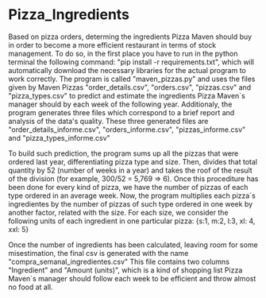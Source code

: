 # Pizza_Ingredients
Based on pizza orders, determing the ingredients Pizza Maven should buy in order to become a more efficient restaurant in terms of stock management.
To do so, in the first place you have to run in the python terminal the following command: "pip install -r requirements.txt", which will automatically
download the necessary libraries for the actual program to work correctly. The program is called "maven_pizzas.py" and uses the files given by
Maven Pizzas "order_details.csv", "orders.csv", "pizzas.csv" and "pizza_types.csv" to predict and estimate the ingredients Pizza Maven´s manager should by each week
of the following year. Additionaly, the program generates three files which correspond to a brief report and analysis of the data's quality. These three
generated files are "order_details_informe.csv", "orders_informe.csv", "pizzas_informe.csv" and "pizza_types_informe.csv"

To build such prediction, the program sums up all the pizzas that were ordered last year, differentiating pizza type and size. Then, divides that total 
quantity by 52 (number of weeks in a year) and takes the roof of the result of the division (for example, 300/52 = 5,769 => 6). Once this procediture has
been done for every kind of pizza, we have the number of pizzas of each type ordered in an average week. Now, the program multiplies each pizza´s
ingredientes by the number of pizzas of such type ordered in one week by another factor, related with the size. For each size, we consider the following
units of each ingredient in one particular pizza: {s:1, m:2, l:3, xl: 4, xxl: 5}

Once the number of ingredients has been calculated, leaving room for some misestimation, the final csv is generated with the name "compra_semanal_ingredientes.csv"
This file contains two columns "Ingredient" and "Amount (units)", which is a kind of shopping list Pizza Maven´s manager should follow each week to be efficient
and throw almost no food at all.
